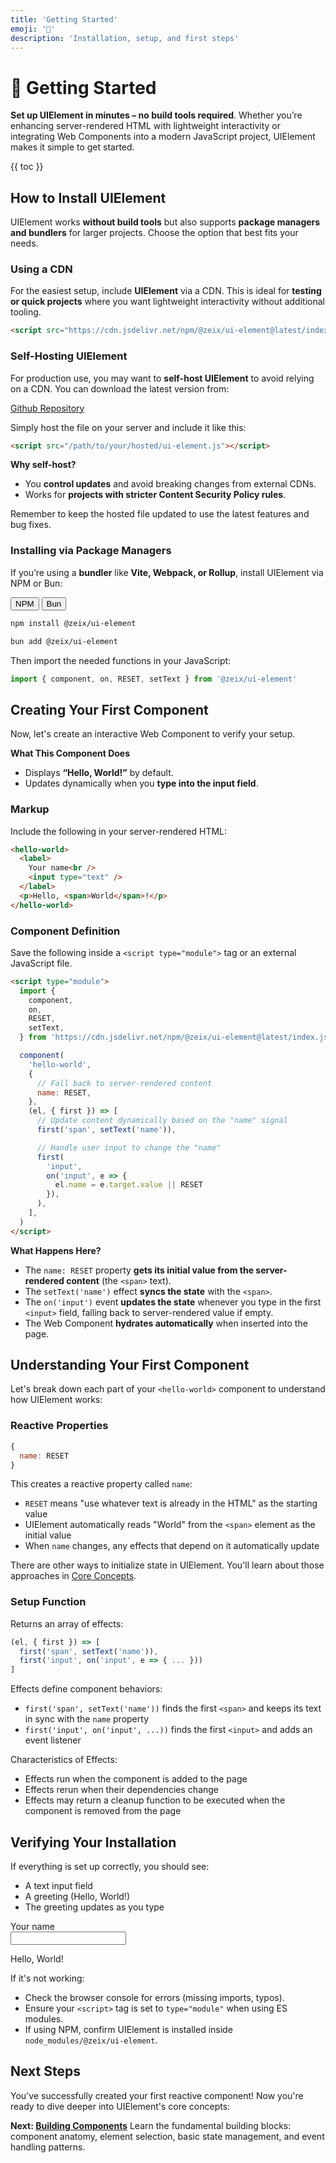```yaml
---
title: 'Getting Started'
emoji: '🚀'
description: 'Installation, setup, and first steps'
---
```


<section-hero>

# 🚀 Getting Started

<div>
  <p class="lead"><strong>Set up UIElement in minutes – no build tools required</strong>. Whether you’re enhancing server-rendered HTML with lightweight interactivity or integrating Web Components into a modern JavaScript project, UIElement makes it simple to get started.</p>
  {{ toc }}
</div>
</section-hero>

<section>

## How to Install UIElement

UIElement works **without build tools** but also supports **package managers and bundlers** for larger projects. Choose the option that best fits your needs.

### Using a CDN

For the easiest setup, include <strong>UIElement</strong> via a CDN. This is ideal for **testing or quick projects** where you want lightweight interactivity without additional tooling.

```html
<script src="https://cdn.jsdelivr.net/npm/@zeix/ui-element@latest/index.js"></script>
```

</section>

<section>

### Self-Hosting UIElement

For production use, you may want to **self-host UIElement** to avoid relying on a CDN. You can download the latest version from:

<a href="https://github.com/zeixcom/ui-element/blob/main/index.js" target="_blank">Github Repository</a>

Simply host the file on your server and include it like this:

```html
<script src="/path/to/your/hosted/ui-element.js"></script>
```

**Why self-host?**

- You **control updates** and avoid breaking changes from external CDNs.
- Works for **projects with stricter Content Security Policy rules**.

Remember to keep the hosted file updated to use the latest features and bug fixes.

</section>

<section>

### Installing via Package Managers

If you’re using a **bundler** like **Vite, Webpack, or Rollup**, install UIElement via NPM or Bun:

<module-tabgroup>
<div role="tablist">
<button role="tab" id="trigger_installation-npm" aria-controls="panel_installation-npm" aria-selected="true" tabindex="0">NPM</button>
<button role="tab" id="trigger_installation-bun" aria-controls="panel_installation-bun" aria-selected="false" tabindex="-1">Bun</button>
</div>
<div role="tabpanel" id="panel_installation-npm" aria-labelledby="trigger_installation-npm">

```bash
npm install @zeix/ui-element
```

</div>
<div role="tabpanel" id="panel_installation-bun" aria-labelledby="trigger_installation-bun">

```bash
bun add @zeix/ui-element
```

</div>
</module-tabgroup>

Then import the needed functions in your JavaScript:

```js
import { component, on, RESET, setText } from '@zeix/ui-element'
```

</section>

<section>

## Creating Your First Component

Now, let's create an interactive Web Component to verify your setup.

**What This Component Does**

- Displays **“Hello, World!”** by default.
- Updates dynamically when you **type into the input field**.

### Markup

Include the following in your server-rendered HTML:

```html
<hello-world>
  <label>
    Your name<br />
    <input type="text" />
  </label>
  <p>Hello, <span>World</span>!</p>
</hello-world>
```

### Component Definition

Save the following inside a `<script type="module">` tag or an external JavaScript file.

```html
<script type="module">
  import {
    component,
    on,
    RESET,
    setText,
  } from 'https://cdn.jsdelivr.net/npm/@zeix/ui-element@latest/index.js'

  component(
    'hello-world',
    {
      // Fall back to server-rendered content
      name: RESET,
    },
    (el, { first }) => [
      // Update content dynamically based on the "name" signal
      first('span', setText('name')),

      // Handle user input to change the "name"
      first(
        'input',
        on('input', e => {
          el.name = e.target.value || RESET
        }),
      ),
    ],
  )
</script>
```

**What Happens Here?**

- The `name: RESET` property **gets its initial value from the server-rendered content** (the `<span>` text).
- The `setText('name')` effect **syncs the state** with the `<span>`.
- The `on('input')` event **updates the state** whenever you type in the first `<input>` field, falling back to server-rendered value if empty.
- The Web Component **hydrates automatically** when inserted into the page.

## Understanding Your First Component

Let's break down each part of your `<hello-world>` component to understand how UIElement works:

### Reactive Properties

```js
{
  name: RESET
}
```

This creates a reactive property called `name`:

- `RESET` means "use whatever text is already in the HTML" as the starting value
- UIElement automatically reads "World" from the `<span>` element as the initial value
- When `name` changes, any effects that depend on it automatically update

There are other ways to initialize state in UIElement. You'll learn about those approaches in [Core Concepts](core-concepts.html).

### Setup Function

Returns an array of effects:

```js
(el, { first }) => [
  first('span', setText('name')),
  first('input', on('input', e => { ... }))
]
```

Effects define component behaviors:

- `first('span', setText('name'))` finds the first `<span>` and keeps its text in sync with the `name` property
- `first('input', on('input', ...))` finds the first `<input>` and adds an event listener

Characteristics of Effects:

- Effects run when the component is added to the page
- Effects rerun when their dependencies change
- Effects may return a cleanup function to be executed when the component is removed from the page

</section>

<section>

## Verifying Your Installation

If everything is set up correctly, you should see:

- A text input field
- A greeting (Hello, World!)
- The greeting updates as you type

<module-demo>
	<div class="preview">
		<hello-world>
			<label>Your name<br>
				<input type="text">
			</label>
			<p>Hello, <span>World</span>!</p>
		</hello-world>
	</div>
</module-demo>

If it's not working:

- Check the browser console for errors (missing imports, typos).
- Ensure your `<script>` tag is set to `type="module"` when using ES modules.
- If using NPM, confirm UIElement is installed inside `node_modules/@zeix/ui-element`.

</section>

<section>

## Next Steps

You've successfully created your first reactive component! Now you're ready to dive deeper into UIElement's core concepts:

**Next: [Building Components](building-components.html)**
Learn the fundamental building blocks: component anatomy, element selection, basic state management, and event handling patterns.

</section>
